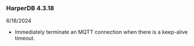 ### HarperDB 4.3.18

6/18/2024

- Immediately terminate an MQTT connection when there is a keep-alive timeout.

